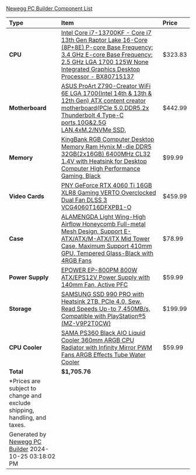[Newegg PC Builder Component List](https://newegg\.io/34b25f9)

Type|Item|Price
:----|:----|:----
**CPU** | [Intel Core i7\-13700KF \- Core i7 13th Gen Raptor Lake 16\-Core \(8P\+8E\) P\-core Base Frequency: 3\.4 GHz E\-core Base Frequency: 2\.5 GHz LGA 1700 125W None Integrated Graphics Desktop Processor \- BX80715137](https://www\.newegg\.com/p/N82E16819118415?Item=9SIA2W0K9P0217&cm\_sp=pc\-builder\-\_\-from\-\_\-markup\-share) | $323.83
**Motherboard** | [ASUS ProArt Z790\-Creator WiFi 6E LGA 1700\(Intel 14th & 13th & 12th Gen\) ATX content creator motherboard\(PCIe 5\.0,DDR5,2x Thunderbolt 4 Type\-C ports,10G&2\.5G LAN,4xM\.2/NVMe SSD,](https://www\.newegg\.com/p/N82E16813119613?Item=N82E16813119613&cm\_sp=pc\-builder\-\_\-from\-\_\-markup\-share) | $442.99
**Memory** | [KingBank RGB Computer Desktop Memory Ram Hynix M\-die DDR5 32GB\(2x16GB\) 6400MHz CL32 1\.4V with Heatsink for Desktop Computer High Performance Gaming,  Black](https://www\.newegg\.com/p/0RN\-012W\-00029?Item=9SIBW2BK9J5512&cm\_sp=pc\-builder\-\_\-from\-\_\-markup\-share) | $99.99
**Video Cards** | [PNY GeForce RTX 4060 Ti 16GB XLR8 Gaming VERTO Overclocked Dual Fan DLSS 3 VCG4060T16DFXPB1\-O](https://www\.newegg\.com/p/N82E16814133888?Item=N82E16814133888&cm\_sp=pc\-builder\-\_\-from\-\_\-markup\-share) | $459.99
**Case** | [ALAMENGDA Light Wing\-High Airflow Honeycomb Full\-metal Mesh Design, Support E\-ATX/ATX/M\-ATX/ITX Mid Tower Case, Maximum Support 410mm GPU, Tempered Glass\-Black with 4RGB Fans](https://www\.newegg\.com/p/2AM\-05JM\-00004?Item=9SIBFGVJ592880&cm\_sp=pc\-builder\-\_\-from\-\_\-markup\-share) | $78.99
**Power Supply** | [EPOWER EP\-800PM 800W ATX/EPS12V Power Supply with 140mm Fan, Active PFC](https://www\.newegg\.com/p/1HU\-00DU\-00047?Item=9SIA2J5BMU1950&cm\_sp=pc\-builder\-\_\-from\-\_\-markup\-share) | $59.99
**Storage** | [SAMSUNG SSD 990 PRO with Heatsink 2TB, PCIe 4\.0, Sew\. Read Speeds Up\-to 7,450MB/s, Compatible with PlayStation®5 \(MZ\-V9P2T0CW\)](https://www\.newegg\.com/p/N82E16820147863?Item=N82E16820147863&cm\_sp=pc\-builder\-\_\-from\-\_\-markup\-share) | $199.99
**CPU Cooler** | [SAMA PS360 Black AIO Liquid Cooler 360mm ARGB CPU Radiator with Infinity Mirror PWM Fans ARGB Effects Tube Water Cooler](https://www\.newegg\.com/p/2YM\-0095\-00005?Item=9SIB41TJPY7417&cm\_sp=pc\-builder\-\_\-from\-\_\-markup\-share) | $59.99
 | **Total** | **$1,705.76**
 | \*Prices are subject to change and exclude shipping, handling, and taxes\. |
 | Generated by [Newegg PC Builder](https://www\.newegg\.com/tools/custom\-pc\-builder?cm\_sp=pc\-builder\-\_\-from\-\_\-markup\-share) 2024-10-25 03:18:02 PM |

